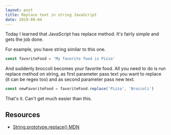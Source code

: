 ```yaml
---
layout: post
title: Replace text in string JavaScript
date: 2019-09-04
---
```


Today I learned that JavaScript has replace method. It's fairly simple and gets the job done.

For example, you have string similar to this one.

```js
const favoriteFood = 'My favorite food is Pizza'
```

And suddenly broccoli becomes your favorite food. All you need to do is run replace method on string, as first parameter pass text you want to replace (it can be regex too) and as second parameter pass new text.

```js
const newFavoriteFood = favoriteFood.replace('Pizza', 'Broccoli')
```

That's it. Can't get much easier than this.

## Resources

- [String.prototype.replace() MDN](https://developer.mozilla.org/en-US/docs/Web/JavaScript/Reference/Global_Objects/String/replace)
